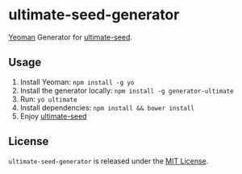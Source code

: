 # ultimate-seed-generator

[Yeoman](http://yeoman.io/) Generator for [ultimate-seed](https://github.com/pilwon/node-ultimate-seed).

## Usage

1. Install Yeoman: `npm install -g yo`
2. Install the generator locally: `npm install -g generator-ultimate`
3. Run: `yo ultimate`
4. Install dependencies: `npm install && bower install`
5. Enjoy [ultimate-seed](https://github.com/pilwon/node-ultimate-seed#how-to-use)

## License

  `ultimate-seed-generator` is released under the [MIT License](http://opensource.org/licenses/MIT).
